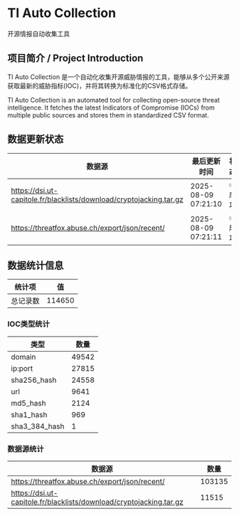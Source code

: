 # TI Auto Collection

 开源情报自动收集工具

## 项目简介 / Project Introduction

TI Auto Collection 是一个自动化收集开源威胁情报的工具，能够从多个公开来源获取最新的威胁指标(IOC)，并将其转换为标准化的CSV格式存储。

TI Auto Collection is an automated tool for collecting open-source threat intelligence. It fetches the latest Indicators of Compromise (IOCs) from multiple public sources and stores them in standardized CSV format.

## 数据更新状态

| 数据源 | 最后更新时间 | 状态 |
|--------|------------|------|
| https://dsi.ut-capitole.fr/blacklists/download/cryptojacking.tar.gz | 2025-08-09 07:21:10 | ✅ 成功 |
| https://threatfox.abuse.ch/export/json/recent/ | 2025-08-09 07:21:11 | ✅ 成功 |






































































































































## 数据统计信息

| 统计项 | 值 |
|--------|----|
| 总记录数 | 114650 |

### IOC类型统计

| 类型 | 数量 |
|------|------|
| domain | 49542 |
| ip:port | 27815 |
| sha256_hash | 24558 |
| url | 9641 |
| md5_hash | 2124 |
| sha1_hash | 969 |
| sha3_384_hash | 1 |

### 数据源统计

| 数据源 | 数量 |
|--------|------|
| https://threatfox.abuse.ch/export/json/recent/ | 103135 |
| https://dsi.ut-capitole.fr/blacklists/download/cryptojacking.tar.gz | 11515 |
